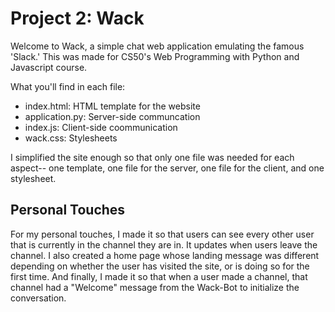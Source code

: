 # Project 2: Wack

Welcome to Wack, a simple chat web application emulating the famous 'Slack.' This was made for CS50's Web Programming with Python and Javascript course. 

What you'll find in each file:
- index.html: HTML template for the website
- application.py: Server-side communcation
- index.js: Client-side coommunication
- wack.css: Stylesheets

I simplified the site enough so that only one file was needed for each aspect-- one template, one file for the server, one file for the client, and one stylesheet.

## Personal Touches
For my personal touches, I made it so that users can see every other user that is currently in the channel they are in. It updates when users leave the channel. I also created a home page whose landing message was different depending on whether the user has visited the site, or is doing so for the first time. And finally, I made it so that when a user made a channel, that channel had a "Welcome" message from the Wack-Bot to initialize the conversation. 

